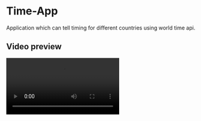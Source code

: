 # Time-App
Application which can tell timing for different countries using world time api.

## Video preview

<video src="https://user-images.githubusercontent.com/71604396/177037284-9d2691ad-a233-4b23-97f1-2c2e508f6c3c.mp4" alt="timeapp"/>

